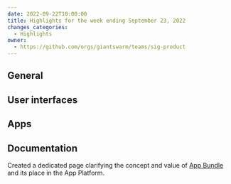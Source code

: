 ```yaml
---
date: 2022-09-22T10:00:00
title: Highlights for the week ending September 23, 2022
changes_categories:
  - Highlights
owner:
  - https://github.com/orgs/giantswarm/teams/sig-product
---
```


## General

## User interfaces

## Apps

## Documentation

Created a dedicated page clarifying the concept and value of [App Bundle](https://docs.giantswarm.io/app-platform/app-bundle/) and its place in the App Platform.
